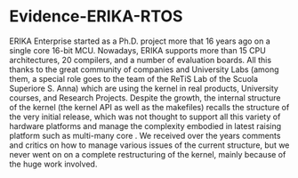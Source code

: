 # Evidence-ERIKA-RTOS
ERIKA Enterprise started as a Ph.D. project more that 16 years ago on a single core 16-bit MCU. Nowadays, ERIKA supports more than 15 CPU architectures, 20 compilers, and a number of evaluation boards. All this thanks to the great community of companies and University Labs (among them, a special role goes to the team of the ReTiS Lab of the Scuola Superiore S. Anna) which are using the kernel in real products, University courses, and Research Projects.  Despite the growth, the internal structure of the kernel (the kernel API as well as the makefiles) recalls the structure of the very initial release, which was not thought to support all this variety of hardware platforms and manage the complexity embodied in latest raising platform such as multi-many core . We received over the years comments and critics on how to manage various issues of the current structure, but we never went on on a complete restructuring of the kernel, mainly because of the huge work involved.

